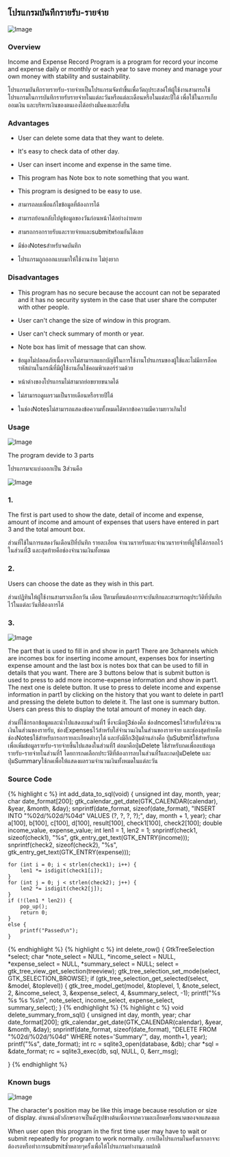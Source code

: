 ## โปรแกรมบันทึกรายรับ-รายจ่าย

![Image](https://i.imgur.com/WepDreA.jpg)

### Overview

Income and Expense Record Program is a program for record your income and expense daily or monthly or each year to save money and manage your own money with stability and sustainability.

โปรแกรมบันทึกรายรายรับ-รายจ่ายเป็นโปรแกรมจัดทำขึ้นเพื่อวัตถุประสงค์ให้ผู้ใช้งานสามารถใช้โปรแกรมในการบันทึกรายรับรายจ่ายในแต่ละวันหรือแต่ละเดือนหรือในแต่ละปีได้ เพื่อใช้ในการเก็บออมเงิน และบริหารเงินของตนเองได้อย่างมั่นคงและยั่งยืน

### Advantages

- User can delete some data that they want to delete.

- It's easy to check data of other day.

- User can insert income and expense in the same time.

- This program has Note box to note something that you want.

- This program is designed to be easy to use.

- สามารถลบเพื่อแก้ไขข้อมูลที่ต้องการได้
- สามารถย้อนกลับไปดูข้อมูลของวันก่อนหน้าได้อย่างง่ายดาย
- สามรถกรอกรายรับและรายจ่ายและsubmitพร้อมกันได้เลย
- มีช่องNotesสำหรับจดบันทึก
- โปรแกรมถูกออกแบบมาให้ใช้งานง่าย ไม่ยุ่งยาก

### Disadvantages

- This program has no secure because the account can not be separated and it has no security system in the case that user share the computer with other people.

- User can't change the size of window in this program.

- User can't check summary of month or year.

- Note box has limit of message that can show. 

- ข้อมูลไม่ปลอดภัยเนื่องจากไม่สามารถแยกบัญชีในการใช้งานโปรแกรมของผู้ใช้และไม่มีการล็อครหัสผ่านในกรณีที่มีผู้ใช้งานอื่นใช้คอมพิวเตอร์ร่วมด้วย
- หน้าต่างของโปรแกรมไม่สามาถย่อขยายขนาดได้
- ไม่สามารถดูผลรวมเป็นรายเดือนหรือรายปีได้
- ในช่องNotesไม่สามารถแสดงข้อความทั้งหมดได้หากข้อความมีความยาวเกินไป

### Usage

![Image](https://i.imgur.com/ka1L0OY.jpg)

The program devide to 3 parts 

โปรแกรมจะแบ่งออกเป็น 3ส่วนคือ

![Image](https://i.imgur.com/dGfH7bR.jpg)

### 1.
  The first is part used to show the date, detail of income and expense, amount of income and amount of expenses that users have entered in part 3 and the total amount box.
  
  ส่วนที่ใช้ในการแสดงวันเดือนปีที่บันทึก รายละเอียด จำนวนรายรับและจำนวนรายจ่ายที่ผู้ใช้ได้กรอกไว้ในส่วนที่3 และสุดท้ายคือช่องจำนวนเงินทั้งหมด

### 2.
  Users can choose the date as they wish in this part. 
  
  ส่วนปฎิทินให้ผู้ใช้งานสามราถเลือกวัน เดือน ปีตามที่ตนต้องการจะบันทึกและสามารถดูประวิติที่บันทึกไว้ในแต่ละวันที่ต้องการได้

### 3.

![Image](https://i.imgur.com/V3zAuIe.jpg)

  The part that is used to fill in and show in part1 There are 3channels which are incomes box for inserting income amount, expenses box for inserting expense amount and the last box is notes box that can be used to fill in details that you want. There are 3 buttons below that is submit button is used to press to add more income-expense information and show in part1. The next one is delete button. It use to press to delete income and expense information in part1 by clicking on the history that you want to delete in part1 and pressing the delete button to delete it. The last one is summary button. Users can press this to display the total amount of money in each day. 
  
  ส่วนที่ใช้กรอกข้อมูลและนำไปแสดงบนส่วนที่1 ซึ่งจะมีอยู่3ช่องคือ ช่องIncomesไว้สำหรับใส่จำนวนเงินในส่วนของรายรับ, ช่องExpensesไว้สำหรับใส่จำนวนเงินในส่วนของรายจ่าย และช่องสุดท้ายคือช่องNotesใช้สำหรับกรอกรายละเอียดต่างๆได้ และยังมีอีก3ปุ่มด้านล่างคือ ปุ่มSubmitใช้สำหรับกดเพื่อเพิ่มข้อมูลรายรับ-รายจ่ายขึ้นไปแสดงในส่วนที่1 ต่อมาคือปุ่มDelete ใช้สำหรับกดเพื่อลบข้อมูลรายรับ-รายจ่ายในส่วนที่1 โดยการกดเลือกประวัติที่ต้องการลบในส่วนที่1และกดปุ่มDelete และปุ่มSummaryใช้กดเพื่อให้แสดงผลรวมจำนวนเงินทั้งหมดในแต่ละวัน

### Source Code

{% highlight c %}
int add_data_to_sql(void) {
	unsigned int day, month, year;
	char date_format[200];
	gtk_calendar_get_date(GTK_CALENDAR(calendar), &year, &month, &day);
	snprintf(date_format, sizeof(date_format), "INSERT INTO \"%02d/%02d/%04d\" VALUES (?, ?, ?, ?);", day, month + 1, year);
	char a[100], b[100], c[100], d[100], result[100], check1[100], check2[100];
	double income_value, expense_value;
	int len1 = 1, len2 = 1;
	snprintf(check1, sizeof(check1), "%s", gtk_entry_get_text(GTK_ENTRY(income)));
	snprintf(check2, sizeof(check2), "%s", gtk_entry_get_text(GTK_ENTRY(expense)));

	for (int i = 0; i < strlen(check1); i++) {
		len1 *= isdigit(check1[i]);
	}
	for (int j = 0; j < strlen(check2); j++) {
		len2 *= isdigit(check2[j]);
	}
	if (!(len1 * len2)) {
		pop_up();
		return 0;
	}
	else {
		printf("Passed\n");
	}
{% endhighlight %}
{% highlight c %}
int delete_row() {
	GtkTreeSelection *select;
	char *note_select = NULL, *income_select = NULL, *expense_select = NULL, *summary_select = NULL;
	select = gtk_tree_view_get_selection(treeview);
	gtk_tree_selection_set_mode(select, GTK_SELECTION_BROWSE);
	if (gtk_tree_selection_get_selected(select, &model, &toplevel)) {
		gtk_tree_model_get(model, &toplevel, 1, &note_select, 2, &income_select, 3, &expense_select, 4, &summary_select, -1);
		printf("%s %s %s %s\n", note_select, income_select, expense_select, summary_select);
	}
{% endhighlight %}
{% highlight c %}
void delete_summary_from_sql() {
	unsigned int day, month, year;
	char date_format[200];
	gtk_calendar_get_date(GTK_CALENDAR(calendar), &year, &month, &day);
	snprintf(date_format, sizeof(date_format), "DELETE FROM \"%02d/%02d/%04d\" WHERE notes='Summary'", day, month+1, year);
	printf("%s", date_format);
	int rc = sqlite3_open(database, &db);
	char *sql = &date_format;
	rc = sqlite3_exec(db, sql, NULL, 0, &err_msg);

}
{% endhighlight %}

### Known bugs

![Image](https://i.imgur.com/l4FzB9a.jpg)

The character's position may be like this image because resolution or size of display.
ตำแหน่งตัวอักษรอาจเป็นดังรูปข้างต้นเนื่องจากความละเอียดหรือขนาดของจอแสดงผล

When user open this program in the first time user may have to wait or submit repeatedly for program to work normally.
การเปิดโปรแกรมในครั้งแรกอาจจะต้องรอหรือทำการsubmitซ้ำหลายๆครั้งเพื่อให้โปรแกรมทำงานตามปกติ
